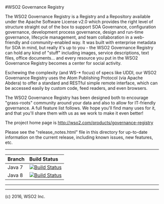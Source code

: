 #WSO2 Governance Registry

The WSO2 Governance Registry is a Registry and a Repository available under the
Apache Software License v2.0 which provides the right level of structure
straight out of the box to support SOA Governance, configuration governance,
development process governance, design and run-time governance, lifecycle
management, and team collaboration in a web-friendly and community-enabled
way. It was built with enterprise metadata for SOA in mind, but really
it's up to you - the WSO2 Governance Registry can hold any kind of "stuff" including
images, service descriptions, text files, office documents... and every 
resource you put in the WSO2 Governance Registry becomes a center for social activity.

Eschewing the complexity (and WS-* focus) of specs like UDDI, our 
WSO2 Governance Registry uses the Atom Publishing Protocol (via Apache Abdera) to offer 
a standard and RESTful simple remote interface, which can be accessed
easily by custom code, feed readers, and even browsers.

The WSO2 Governance Registry has been designed both to encourage "grass-roots" community 
around your data and also to allow for IT-friendly governance.  A full 
feature list follows. We hope you'll find many uses for it, and that 
you'll share them with us as we work to make it even better!

The project home page is http://wso2.com/products/governance-registry

Please see the "release_notes.html" file in this directory for up-to-date
information on the current release, including known issues, new features,
etc.

---

|  Branch | Build Status |
| :------------ |:-------------
| Java 7      | [![Build Status](https://wso2.org/jenkins/job/product-greg/badge/icon)](https://wso2.org/jenkins/job/product-greg) |
| Java 8 | [![Build Status](https://wso2.org/jenkins/job/product-greg__java8/badge/icon)](https://wso2.org/jenkins/job/product-greg__java8/) |


---

---------------------------------------------------------------------------
(c)  2016, WSO2 Inc.

